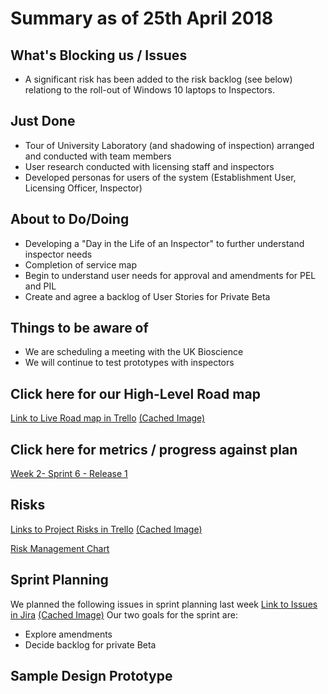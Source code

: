 # Summary as of 25th April 2018 
## What's Blocking us / Issues
* A significant risk has been added to the risk backlog (see below) relationg to the roll-out of Windows 10 laptops to Inspectors. 

## Just Done
* Tour of University Laboratory (and shadowing of inspection) arranged and conducted with team members
* User research conducted with licensing staff and inspectors
* Developed personas for users of the system (Establishment User, Licensing Officer, Inspector)

## About to Do/Doing
* Developing a "Day in the Life of an Inspector" to further understand inspector needs
* Completion of service map
* Begin to understand user needs for approval and amendments for PEL and PIL
* Create and agree a backlog of User Stories for Private Beta

## Things to be aware of
* We are scheduling a meeting with the UK Bioscience 
* We will continue to test prototypes with inspectors

## Click here for our High-Level Road map
[Link to Live Road map in Trello](https://trello.com/b/gDQdE01u/asl-roadmap)    [\(Cached Image\)](graphs/ASLRoadMap25042018.jpg)

## Click here for metrics / progress against plan
[Week 2- Sprint 6 - Release 1](graphs/progress25042018.png)

## Risks
[Links to Project Risks in Trello](https://trello.com/b/VuFuCL7t/risk-register-and-kpis-asl-delivery)    [\(Cached Image\)](graphs/ASLRiskRegister25042018.jpg)

[Risk Management Chart](graphs/risk25042018.png)

## Sprint Planning
We planned the following issues in sprint planning last week
[Link to Issues in Jira](https://jira.digital.homeoffice.gov.uk/secure/RapidBoard.jspa?rapidView=261)    [\(Cached Image\)](graphs/sprint25042018.png)
Our two goals for the sprint are:
* Explore amendments
* Decide backlog for private Beta

## Sample Design Prototype

